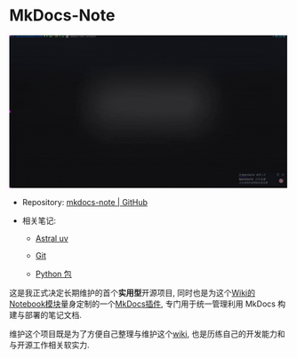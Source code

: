 # MkDocs-Note

![](assets/mkdocs-note.gif)

- Repository: [mkdocs-note | GitHub](https://github.com/virtualguard101/mkdocs-note)

- 相关笔记:

    - [Astral uv](../notes/tools/uv.md)

    - [Git](../notes/tools/git.md)

    - [Python 包](../notes/language/python/package.md)

这是我正式决定长期维护的首个**实用型**开源项目, 同时也是为这个[Wiki的Notebook模块](../notes/index.md)量身定制的一个[MkDocs插件](https://www.mkdocs.org/dev-guide/plugins/#developing-plugins), 专门用于统一管理利用 MkDocs 构建与部署的笔记文档.

维护这个项目既是为了方便自己整理与维护这个[wiki](https://wiki.virtualguard101.com/), 也是历练自己的开发能力和与开源工作相关软实力.
